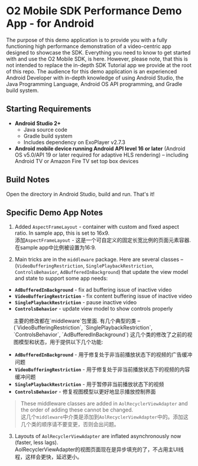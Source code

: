<a name="head"></a>
# O2 Mobile SDK Performance Demo App - for Android 

The purpose of this demo application is to provide you with a fully functioning high performance demonstration of a video-centric app designed to showcase the SDK. Everything you need to know to get started with and use the O2 Mobile SDK, is here. However, please note, that this is not intended to replace the in-depth SDK Tutorial app we provide at the root of this repo. The audience for this demo application is an experienced Android Developer with in-depth knowledge of using Android Studio, the Java Programming Language, Android OS API programming, and Gradle build system.

<a name="requirements"></a>
## Starting Requirements

* **Android Studio 2+**
	* Java source code
	* Gradle build system
	* Includes dependency on ExoPlayer v2.7.3
* **Android mobile device running Android API level 16 or later** (Android OS v5.0/API 19 or later required for adaptive HLS rendering) – including Android TV or Amazon Fire TV set top box devices

<a name="build"></a>
## Build Notes

Open the directory in Android Studio, build and run.  That's it!

<a name="notes"></a>
## Specific Demo App Notes

1. Added `AspectFrameLayout` - container with custom and fixed aspect ratio. In sample app, this is set to 16x9.  
添加`AspectFrameLayout` -  这是一个可自定义的固定长宽比例的页面元素容器. 在sample app中比例被设置为16:9.

2. Main tricks are in the `middleware` package. Here are several classes – (`VideoBufferingRestriction`, `SinglePlaybackRestriction`, `ControlsBehavior`, `AdBufferedInBackground`) that update the view model and state to support some app needs:

  * **`AdBufferedInBackground`** - fix ad buffering issue of inactive video  
  * **`VideoBufferingRestriction`** - fix content buffering issue of inactive video  
  * **`SinglePlaybackRestriction`** - pause inactive video  
  * **`ControlsBehavior`** - update view model to show controls properly  

<p style="margin-left:20px;">主要的修改都在`middleware`包里面. 有几个典型的类 – (`VideoBufferingRestriction`, `SinglePlaybackRestriction`, `ControlsBehavior`, `AdBufferedInBackground`) 这几个类的修改了之前的视图模型和状态，用于提供以下几个功能:</p>

* **`AdBufferedInBackground`** - 用于修复处于非当前播放状态下的视频的广告缓冲问题  
* **`VideoBufferingRestriction`** - 用于修复处于非当前播放状态下的视频的内容缓冲问题  
* **`SinglePlaybackRestriction`** - 用于暂停非当前播放状态下的视频  
* **`ControlsBehavior`** - 修复视图模型以更好地显示播放控制界面  

> These middleware classes are added in `AolRecyclerViewAdapter` and the order of adding these cannot be changed.  
> 这几个`middleware`中介类是添加到`AolRecyclerViewAdapter`中的。添加这几个类的顺序请不要变更，否则会出问题。

3. Layouts of `AolRecyclerViewAdapter` are inflated asynchronously now (faster, less lags).  
AolRecyclerViewAdapter的视图页面现在是异步填充的了，不占用主UI线程，这样会更快，延迟更小。
